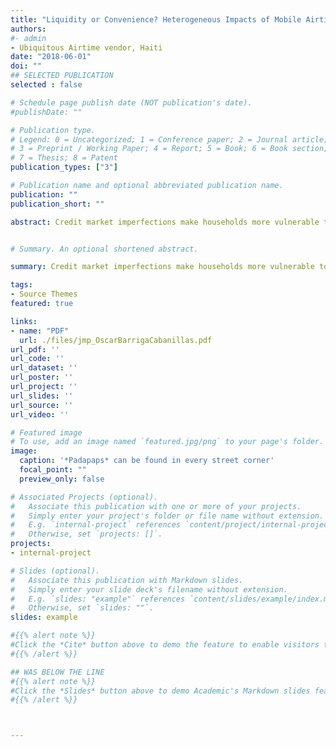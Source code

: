 ```yaml
---
title: "Liquidity or Convenience? Heterogeneous Impacts of Mobile Airtime Loans on Communication Expenditure"
authors: 
#- admin
- Ubiquitous Airtime vendor, Haiti 
date: "2018-06-01"
doi: ""
## SELECTED PUBLICATION
selected : false

# Schedule page publish date (NOT publication's date).
#publishDate: ""

# Publication type.
# Legend: 0 = Uncategorized; 1 = Conference paper; 2 = Journal article;
# 3 = Preprint / Working Paper; 4 = Report; 5 = Book; 6 = Book section;
# 7 = Thesis; 8 = Patent
publication_types: ["3"]

# Publication name and optional abbreviated publication name.
publication: ""
publication_short: ""

abstract: Credit market imperfections make households more vulnerable to shocks and their consumption decisions extremely sensitive the timing of their income. Algorithmic insights from individual meta data have enabled a proliferation of mobile financial services to cellphone users in markets where information asymmetries and high provision costs tend to deter formal financial institutions. As the first such financial product typically offered to new users, airtime loans provide prepaid customers small airtime advances for a fee as an alternative to recharges purchased from network agents. Relying on rich administrative data from a mobile network operator in Haiti, we study the impact of airtime loans on consumer cellphone expenditure and network usage. We find that access to loans increases total communication expenditure by 16% due to a crowding-in of additional network usage. This expenditure response to airtime loans is distinctly heterogeneous. Poorer customers in the lowest tercile of initial expenditure more than double their mobile communication spending when airtime loans become available, while access to loans leaves expenditure of the highest tercile unchanged. These differences in the expenditure impacts of airtime loans exist despite relatively uniform patterns of loan usages between the poor and non-poor. We find suggestive evidence that these differences are driven by distinct motivations for requesting airtime loans $:$ Poorer customers appear to use loans to relax liquidity constraints at critical communication times whereas non-poor customers primarily use these loans for convenience, as it gives them more discretion in when to visit airtime vendors.


# Summary. An optional shortened abstract.

summary: Credit market imperfections make households more vulnerable to shocks and their consumption decisions extremely sensitive the timing of their income. Algorithmic insights from individual meta data have enabled a proliferation of mobile financial services to cellphone users ...

tags:
- Source Themes
featured: true

links:
- name: "PDF"
  url: ./files/jmp_OscarBarrigaCabanillas.pdf
url_pdf: ''
url_code: ''
url_dataset: ''
url_poster: ''
url_project: ''
url_slides: ''
url_source: ''
url_video: ''

# Featured image
# To use, add an image named `featured.jpg/png` to your page's folder. 
image:
  caption: '*Padapaps* can be found in every street corner'
  focal_point: ""
  preview_only: false

# Associated Projects (optional).
#   Associate this publication with one or more of your projects.
#   Simply enter your project's folder or file name without extension.
#   E.g. `internal-project` references `content/project/internal-project/index.md`.
#   Otherwise, set `projects: []`.
projects:
- internal-project

# Slides (optional).
#   Associate this publication with Markdown slides.
#   Simply enter your slide deck's filename without extension.
#   E.g. `slides: "example"` references `content/slides/example/index.md`.
#   Otherwise, set `slides: ""`.
slides: example

#{{% alert note %}}
#Click the *Cite* button above to demo the feature to enable visitors to import publication metadata into their reference management software.
#{{% /alert %}}

## WAS BELOW THE LINE
#{{% alert note %}}
#Click the *Slides* button above to demo Academic's Markdown slides feature.
#{{% /alert %}}



---
```


